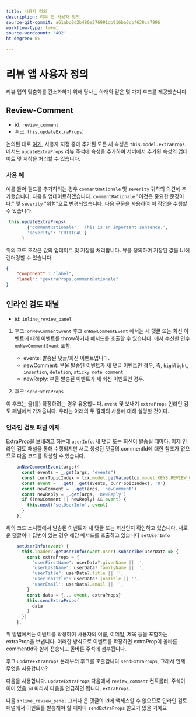 ```yaml
---
title: 사용자 정의
description: 리뷰 앱 사용자 정의
source-git-commit: a61abc0d2b480e276991db916ba0cbf630ca7996
workflow-type: tm+mt
source-wordcount: '402'
ht-degree: 0%

---
```



# 리뷰 앱 사용자 정의

리뷰 앱의 맞춤화를 간소화하기 위해 당사는 아래와 같은 몇 가지 후크를 제공했습니다.

## Review-Comment

- id: `review_comment`
- 후크: `this.updateExtraProps`:

논의된 대로 [여기](../../aem_guides_framework/basic-customisation.md), 사용자 지정 중에 추가된 모든 새 속성은 `this.model.extraProps`. 메서드 `updateExtraProps` 리뷰 주석에 속성을 추가하여 서버에서 추가된 속성의 업데이트 및 저장을 처리할 수 있습니다.

### 사용 예

예를 들어 필드를 추가하려는 경우 `commentRationale` 및 `severity` 귀하의 의견에 추가했습니다.
다음을 업데이트하겠습니다. `commentRationale` &quot;이것은 중요한 문장이다.&quot; 및 `severity` &quot;위험&quot;으로 변경되었습니다.
다음 구문을 사용하여 이 작업을 수행할 수 있습니다.

```typescript
 this.updateExtraProps(
        {'commentRationale': 'This is an important sentence.',
        'severity': 'CRITICAL'}
      )
```

위의 코드 조각은 값의 업데이트 및 저장을 처리합니다. 뷰를 정의하여 저장된 값을 UI에 렌더링할 수 있습니다.

```JSON
{
    "component" : "label",
    "label": "@extraProps.commentRationale"
}
```

## 인라인 검토 패널

- id: `inline_review_panel`

1. 후크: `onNewCommentEvent`
후크 `onNewCommentEvent` 에서는 새 댓글 또는 회신 이벤트에 대해 이벤트를 throw하거나 메서드를 호출할 수 있습니다.
에서 수신한 인수 `onNewCommentEvent` 포함:
   - events: 발송된 댓글/회신 이벤트입니다.
   - newComment: 부울 발송된 이벤트가 새 댓글 이벤트인 경우, 즉, `highlight`, `insertion`, `deletion`, `sticky note comment`
   - newReply: 부울 발송된 이벤트가 새 회신 이벤트인 경우.

2. 후크: `sendExtraProps`

이 후크는 을(를) 확장하려는 경우 유용합니다. `event` 및 보내기 `extraProps` 인라인 검토 패널에서 가져옵니다. 우리는 아래의 두 갈래의 사용에 대해 설명할 것이다.

### 인라인 검토 패널 예제

ExtraProp을 보내려고 하는데 `userInfo`: 새 댓글 또는 회신이 발송될 때마다. 이제 인라인 검토 패널을 통해 수행되지만 새로 생성된 댓글의 commentId에 대한 참조가 없으므로 다음 코드를 작성할 수 있습니다.

```typescript
    onNewCommentEvent(args){
      const events = _.get(args, "events")
      const currTopicIndex = tcx.model.getValue(tcx.model.KEYS.REVIEW_CURR_TOPIC) || this.model.currTopicIndex || "0"
      const event = _.get(_.get(events, currTopicIndex), '0')
      const newComment = _.get(args, 'newComment')
      const newReply = _.get(args, 'newReply')
      if ((newComment || newReply) && event) {
        this.next('setUserInfo', event)
      }
    },
```

위의 코드 스니펫에서 발송된 이벤트가 새 댓글 또는 회신인지 확인하고 있습니다. 새로운 댓글이나 답변이 있는 경우 해당 메서드를 호출하고 있습니다 `setUserInfo`

```typescript
    setUserInfo(event) {
      this.loader?.getUserInfo(event.user).subscribe(userData => {
        const extraProps = {
          "userFirstName": userData?.givenName || '',
          "userLastName": userData?.familyName || '',
          "userTitle": userData?.title || '',
          "userJobTitle": userData?.jobTitle || '',
          'userEmail': userData?.email || '',
        }
        const data = {... event, extraProps}
        this.sendExtraProps(
          data
        )
      })
    },
```

위 방법에서는 이벤트를 확장하여 사용자의 이름, 이메일, 제목 등을 포함하는 extraProp을 보냅니다. 이러한 방식으로 이벤트를 확장하면 extraProp이 올바른 commentId와 함께 전송되고 올바른 주석에 첨부됩니다.

후크 `updateExtraProps` 본래부터 후크를 호출합니다 `sendExtraProps`, 그래서 언제 무엇을 사용합니까?

다음을 사용합니다. `updateExtraProps` 다음에서 `review_comment` 컨트롤러, 주석이 이미 있음 `id` 따라서 다음을 언급하면 됩니다. `extraProps.`

다음 `inline_review_panel` 그러나 은 댓글의 id에 액세스할 수 없으므로 인라인 검토 패널에서 이벤트를 발송해야 할 때마다 `sendExtraProps` 쓸모가 있을 거예요
